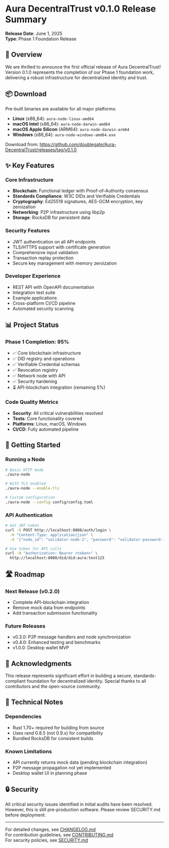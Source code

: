 # Aura DecentralTrust v0.1.0 Release Summary

**Release Date**: June 1, 2025  
**Type**: Phase 1 Foundation Release

## 🎉 Overview

We are thrilled to announce the first official release of Aura DecentralTrust! Version 0.1.0 represents the completion of our Phase 1 foundation work, delivering a robust infrastructure for decentralized identity and trust.

## 📦 Download

Pre-built binaries are available for all major platforms:
- **Linux** (x86_64): `aura-node-linux-amd64`
- **macOS Intel** (x86_64): `aura-node-darwin-amd64`
- **macOS Apple Silicon** (ARM64): `aura-node-darwin-arm64`
- **Windows** (x86_64): `aura-node-windows-amd64.exe`

Download from: https://github.com/doublegate/Aura-DecentralTrust/releases/tag/v0.1.0

## ✨ Key Features

### Core Infrastructure
- **Blockchain**: Functional ledger with Proof-of-Authority consensus
- **Standards Compliance**: W3C DIDs and Verifiable Credentials
- **Cryptography**: Ed25519 signatures, AES-GCM encryption, key zeroization
- **Networking**: P2P infrastructure using libp2p
- **Storage**: RocksDB for persistent data

### Security Features
- JWT authentication on all API endpoints
- TLS/HTTPS support with certificate generation
- Comprehensive input validation
- Transaction replay protection
- Secure key management with memory zeroization

### Developer Experience
- REST API with OpenAPI documentation
- Integration test suite
- Example applications
- Cross-platform CI/CD pipeline
- Automated security scanning

## 📊 Project Status

### Phase 1 Completion: 95%
- ✅ Core blockchain infrastructure
- ✅ DID registry and operations
- ✅ Verifiable Credential schemas
- ✅ Revocation registry
- ✅ Network node with API
- ✅ Security hardening
- ⏳ API-blockchain integration (remaining 5%)

### Code Quality Metrics
- **Security**: All critical vulnerabilities resolved
- **Tests**: Core functionality covered
- **Platforms**: Linux, macOS, Windows
- **CI/CD**: Fully automated pipeline

## 🚀 Getting Started

### Running a Node

```bash
# Basic HTTP mode
./aura-node

# With TLS enabled
./aura-node --enable-tls

# Custom configuration
./aura-node --config config/config.toml
```

### API Authentication

```bash
# Get JWT token
curl -X POST http://localhost:8080/auth/login \
  -H "Content-Type: application/json" \
  -d '{"node_id": "validator-node-1", "password": "validator-password-1"}'

# Use token for API calls
curl -H "Authorization: Bearer <token>" \
  http://localhost:8080/did/did:aura:test123
```

## 🛣️ Roadmap

### Next Release (v0.2.0)
- Complete API-blockchain integration
- Remove mock data from endpoints
- Add transaction submission functionality

### Future Releases
- v0.3.0: P2P message handlers and node synchronization
- v0.4.0: Enhanced testing and benchmarks
- v1.0.0: Desktop wallet MVP

## 🙏 Acknowledgments

This release represents significant effort in building a secure, standards-compliant foundation for decentralized identity. Special thanks to all contributors and the open-source community.

## 📝 Technical Notes

### Dependencies
- Rust 1.70+ required for building from source
- Uses rand 0.8.5 (not 0.9.x) for compatibility
- Bundled RocksDB for consistent builds

### Known Limitations
- API currently returns mock data (pending blockchain integration)
- P2P message propagation not yet implemented
- Desktop wallet UI in planning phase

## 🔒 Security

All critical security issues identified in initial audits have been resolved. However, this is still pre-production software. Please review SECURITY.md before deployment.

---

For detailed changes, see [CHANGELOG.md](../CHANGELOG.md)  
For contribution guidelines, see [CONTRIBUTING.md](../CONTRIBUTING.md)  
For security policies, see [SECURITY.md](../SECURITY.md)